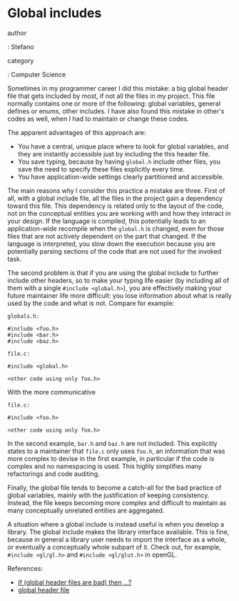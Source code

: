 Global includes
===============

author

:   Stefano

category

:   Computer Science

Sometimes in my programmer career I did this mistake: a big global
header file that gets included by most, if not all the files in my
project. This file normally contains one or more of the following:
global variables, general defines or enums, other includes. I have also
found this mistake in other\'s codes as well, when I had to maintain or
change these codes.

The apparent advantages of this approach are:

-   You have a central, unique place where to look for global variables,
    and they are instantly accessible just by including the this header
    file.
-   You save typing, because by having `global.h` include other files,
    you save the need to specify these files explicitly every time.
-   You have application-wide settings clearly partitioned and
    accessible.

The main reasons why I consider this practice a mistake are three. First
of all, with a global include file, all the files in the project gain a
dependency toward this file. This dependency is related only to the
layout of the code, not on the conceptual entities you are working with
and how they interact in your design. If the language is compiled, this
potentially leads to an application-wide recompile when the `global.h`
is changed, even for those files that are not actively dependent on the
part that changed. If the language is interpreted, you slow down the
execution because you are potentially parsing sections of the code that
are not used for the invoked task.

The second problem is that if you are using the global include to
further include other headers, so to make your typing life easier (by
including all of them with a single `#include <global.h>`), you are
effectively making your future maintainer life more difficult: you lose
information about what is really used by the code and what is not.
Compare for example:

``` {.c}
globals.h:

#include <foo.h>
#include <bar.h>
#include <baz.h>

file.c:

#include <global.h>

<other code using only foo.h>
```

With the more communicative

``` {.c}
file.c:

#include <foo.h>

<other code using only foo.h>
```

In the second example, `bar.h` and `baz.h` are not included. This
explicitly states to a maintainer that `file.c` only uses `foo.h`, an
information that was more complex to devise in the first example, in
particular if the code is complex and no namespacing is used. This
highly simplifies many refactorings and code auditing.

Finally, the global file tends to become a catch-all for the bad
practice of global variables, mainly with the justification of keeping
consistency. Instead, the file keeps becoming more complex and difficult
to maintain as many conceptually unrelated entities are aggregated.

A situation where a global include is instead useful is when you develop
a library. The global include makes the library interface available.
This is fine, because in general a library user needs to import the
interface as a whole, or eventually a conceptually whole subpart of it.
Check out, for example, `#include <gl/gl.h>` and `#include <gl/glut.h>`
in openGL.

References:

-   [If (global header files are bad) then
    ...?](http://groups.google.com/group/microsoft.public.vc.mfc/browse_thread/thread/f522d2e61e2acfd6/d71a6fad505053a2)
-   [global header
    file](http://groups.google.com/group/microsoft.public.vc.mfc/browse_thread/thread/91ecec41f230d7de/69eb355fe2513253)
